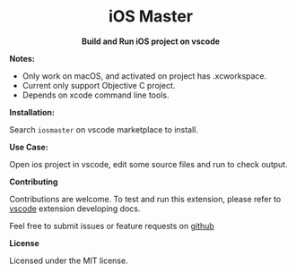<h1 align="center">iOS Master</h1>
<p align="center"><strong>Build and Run iOS project on vscode</strong></p>

**Notes:**

- Only work on macOS, and activated on project has .xcworkspace.
- Current only support Objective C project.
- Depends on xcode command line tools.

**Installation:**

Search <code>iosmaster</code> on vscode  marketplace to install.


**Use Case:**

Open ios project in vscode, edit some source files and run to check output.

**Contributing**

Contributions are welcome. To test and run this extension, please refer to [vscode](https://github.com/microsoft/vscode) extension developing docs.

Feel free to submit issues or feature requests on [github](https://github.com/n-wen/iosmaster)


**License**

Licensed under the MIT license.



